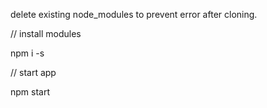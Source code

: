 delete existing node_modules to prevent error after cloning.

// install modules

npm i -s


// start app

npm start
